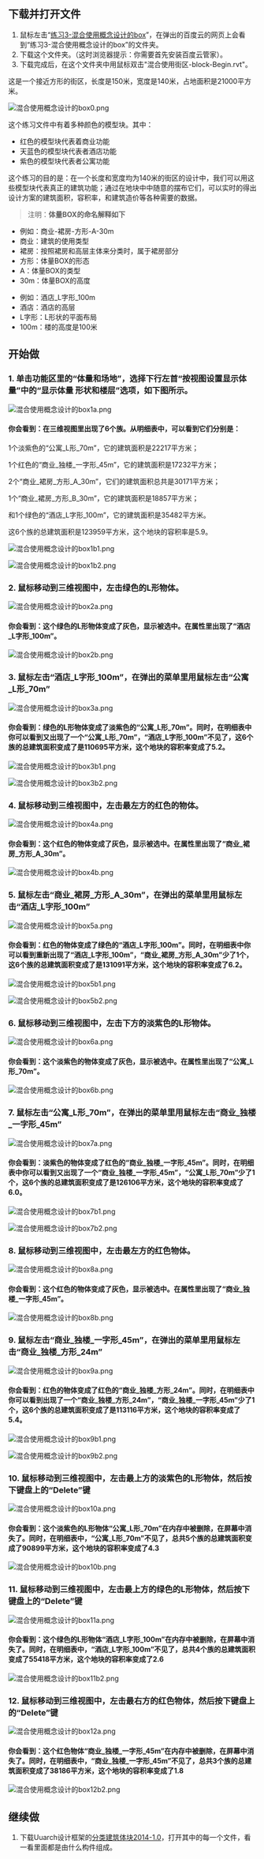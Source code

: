 ## 下载并打开文件

1. 鼠标左击“[练习3-混合使用概念设计的box](http://pan.baidu.com/s/1bnRGQ0v)”，在弹出的百度云的网页上会看到“练习3-混合使用概念设计的box”的文件夹。
2. 下载这个文件夹。（这时浏览器提示：你需要首先安装百度云管家）。
3. 下载完成后，在这个文件夹中用鼠标双击"混合使用街区-block-Begin.rvt"。

这是一个接近方形的街区，长度是150米，宽度是140米，占地面积是21000平方米。

![混合使用概念设计的box0.png](/images/混合使用概念设计的box/混合使用概念设计的box0.png)

这个练习文件中有着多种颜色的模型块。其中：

- 红色的模型块代表着商业功能
- 天蓝色的模型块代表者酒店功能
- 紫色的模型块代表者公寓功能

这个练习的目的是：在一个长度和宽度均为140米的街区的设计中，我们可以用这些模型块代表真正的建筑功能；通过在地块中中随意的摆布它们，可以实时的得出设计方案的建筑面积，容积率，和建筑造价等各种需要的数据。

> 注明：**体量BOX的命名解释如下**
> 
- 例如：商业-裙房-方形-A-30m
- 商业：建筑的使用类型
- 裙房：按照裙房和高层主体来分类时，属于裙房部分
- 方形：体量BOX的形态
- A：体量BOX的类型
- 30m：体量BOX的高度
> 
- 例如：酒店_L字形_100m
- 酒店：酒店的高层
- L字形：L形状的平面布局
- 100m：楼的高度是100米

## 开始做

### 1. 单击功能区里的“体量和场地”，选择下行左首“按视图设置显示体量”中的“显示体量 形状和楼层”选项，如下图所示。

![混合使用概念设计的box1a.png](/images/混合使用概念设计的box/混合使用概念设计的box1a.png)

#### 你会看到：在三维视图里出现了6个族。从明细表中，可以看到它们分别是：

1个淡紫色的“公寓_L形_70m”，它的建筑面积是22217平方米；

1个红色的“商业_独楼_一字形_45m”，它的建筑面积是17232平方米；

2个“商业_裙房_方形_A_30m”，它们的建筑面积总共是30171平方米；

1个“商业_裙房_方形_B_30m”，它的建筑面积是18857平方米；

和1个绿色的“酒店_L字形_100m”，它的建筑面积是35482平方米。

这6个族的总建筑面积是123959平方米，这个地块的容积率是5.9。

![混合使用概念设计的box1b1.png](/images/混合使用概念设计的box/混合使用概念设计的box1b1.png)

![混合使用概念设计的box1b2.png](/images/混合使用概念设计的box/混合使用概念设计的box1b2.png)

### 2. 鼠标移动到三维视图中，左击绿色的L形物体。

![混合使用概念设计的box2a.png](/images/混合使用概念设计的box/混合使用概念设计的box2a.png)

#### 你会看到：这个绿色的L形物体变成了灰色，显示被选中。在属性里出现了“酒店_L字形_100m”。

![混合使用概念设计的box2b.png](/images/混合使用概念设计的box/混合使用概念设计的box2b.png)

### 3. 鼠标左击“酒店_L字形_100m”，在弹出的菜单里用鼠标左击“公寓_L形_70m”

![混合使用概念设计的box3a.png](/images/混合使用概念设计的box/混合使用概念设计的box3a.png)

#### 你会看到：绿色的L形物体变成了淡紫色的“公寓_L形_70m”。同时，在明细表中你可以看到又出现了一个“公寓_L形_70m”，“酒店_L字形_100m”不见了，这6个族的总建筑面积变成了是110695平方米，这个地块的容积率变成了5.2。

![混合使用概念设计的box3b1.png](/images/混合使用概念设计的box/混合使用概念设计的box3b1.png)

![混合使用概念设计的box3b2.png](/images/混合使用概念设计的box/混合使用概念设计的box3b2.png)

### 4. 鼠标移动到三维视图中，左击最左方的红色的物体。

![混合使用概念设计的box4a.png](/images/混合使用概念设计的box/混合使用概念设计的box4a.png)

#### 你会看到：这个红色的物体变成了灰色，显示被选中。在属性里出现了“商业_裙房_方形_A_30m”。

![混合使用概念设计的box4b.png](/images/混合使用概念设计的box/混合使用概念设计的box4b.png)

### 5. 鼠标左击“商业_裙房_方形_A_30m”，在弹出的菜单里用鼠标左击“酒店_L字形_100m”

![混合使用概念设计的box5a.png](/images/混合使用概念设计的box/混合使用概念设计的box5a.png)

#### 你会看到：红色的物体变成了绿色的“酒店_L字形_100m”。同时，在明细表中你可以看到重新出现了“酒店_L字形_100m”，“商业_裙房_方形_A_30m”少了1个，这6个族的总建筑面积变成了是131091平方米，这个地块的容积率变成了6.2。

![混合使用概念设计的box5b1.png](/images/混合使用概念设计的box/混合使用概念设计的box5b1.png)

![混合使用概念设计的box5b2.png](/images/混合使用概念设计的box/混合使用概念设计的box5b2.png)

### 6. 鼠标移动到三维视图中，左击下方的淡紫色的L形物体。

![混合使用概念设计的box6a.png](/images/混合使用概念设计的box/混合使用概念设计的box6a.png)

#### 你会看到：这个淡紫色的物体变成了灰色，显示被选中。在属性里出现了“公寓_L形_70m”。

![混合使用概念设计的box6b.png](/images/混合使用概念设计的box/混合使用概念设计的box6b.png)

### 7. 鼠标左击“公寓_L形_70m”，在弹出的菜单里用鼠标左击“商业_独楼_一字形_45m”

![混合使用概念设计的box7a.png](/images/混合使用概念设计的box/混合使用概念设计的box7a.png)

#### 你会看到：淡紫色的物体变成了红色的“商业_独楼_一字形_45m”。同时，在明细表中你可以看到又出现了一个“商业_独楼_一字形_45m”，“公寓_L形_70m”少了1个，这6个族的总建筑面积变成了是126106平方米，这个地块的容积率变成了6.0。

![混合使用概念设计的box7b1.png](/images/混合使用概念设计的box/混合使用概念设计的box7b1.png)

![混合使用概念设计的box7b2.png](/images/混合使用概念设计的box/混合使用概念设计的box7b2.png)

### 8. 鼠标移动到三维视图中，左击最左方的红色物体。

![混合使用概念设计的box8a.png](/images/混合使用概念设计的box/混合使用概念设计的box8a.png)

#### 你会看到：这个红色的物体变成了灰色，显示被选中。在属性里出现了“商业_独楼_一字形_45m”。

![混合使用概念设计的box8b.png](/images/混合使用概念设计的box/混合使用概念设计的box8b.png)

### 9. 鼠标左击“商业_独楼_一字形_45m”，在弹出的菜单里用鼠标左击“商业_独楼_方形_24m”

![混合使用概念设计的box9a.png](/images/混合使用概念设计的box/混合使用概念设计的box9a.png)

#### 你会看到：红色的物体变成了红色的“商业_独楼_方形_24m”。同时，在明细表中你可以看到出现了一个“商业_独楼_方形_24m”，“商业_独楼_一字形_45m”少了1个，这6个族的总建筑面积变成了是113116平方米，这个地块的容积率变成了5.4。

![混合使用概念设计的box9b1.png](/images/混合使用概念设计的box/混合使用概念设计的box9b1.png)

![混合使用概念设计的box9b2.png](/images/混合使用概念设计的box/混合使用概念设计的box9b2.png)

### 10. 鼠标移动到三维视图中，左击最上方的淡紫色的L形物体，然后按下键盘上的“Delete”键

![混合使用概念设计的box10a.png](/images/混合使用概念设计的box/混合使用概念设计的box10a.png)

#### 你会看到：这个淡紫色的L形物体“公寓_L形_70m”在内存中被删除，在屏幕中消失了。同时，在明细表中，“公寓_L形_70m”不见了，总共5个族的总建筑面积变成了90899平方米，这个地块的容积率变成了4.3

![混合使用概念设计的box10b.png](/images/混合使用概念设计的box/混合使用概念设计的box10b.png)

### 11. 鼠标移动到三维视图中，左击最上方的绿色的L形物体，然后按下键盘上的“Delete”键

![混合使用概念设计的box11a.png](/images/混合使用概念设计的box/混合使用概念设计的box11a.png)

#### 你会看到：这个绿色的L形物体“酒店_L字形_100m”在内存中被删除，在屏幕中消失了。同时，在明细表中，“酒店_L字形_100m”不见了，总共4个族的总建筑面积变成了55418平方米，这个地块的容积率变成了2.6

![混合使用概念设计的box11b2.png](/images/混合使用概念设计的box/混合使用概念设计的box11b.png)

### 12. 鼠标移动到三维视图中，左击最右方的红色物体，然后按下键盘上的“Delete”键

![混合使用概念设计的box12a.png](/images/混合使用概念设计的box/混合使用概念设计的box12a.png)

#### 你会看到：这个红色物体“商业_独楼_一字形_45m”在内存中被删除，在屏幕中消失了。同时，在明细表中，“商业_独楼_一字形_45m”不见了，总共3个族的总建筑面积变成了38186平方米，这个地块的容积率变成了1.8

![混合使用概念设计的box12b2.png](/images/混合使用概念设计的box/混合使用概念设计的box12b.png)

## 继续做

1. 下载Uuarch设计框架的[分类建筑体块2014-1.0](http://pan.baidu.com/s/1eRUvGOE)，打开其中的每一个文件，看一看里面都是由什么构件组成。




